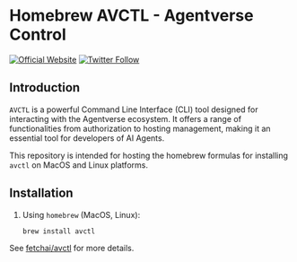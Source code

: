 # Homebrew AVCTL - Agentverse Control
[![Official Website](https://img.shields.io/badge/Official%20Website-fetch.ai-blue?style=flat&logo=world&logoColor=white)](https://fetch.ai) [![Twitter Follow](https://img.shields.io/twitter/follow/fetch_ai?style=social)](https://twitter.com/fetch_ai)

## Introduction
`AVCTL` is a powerful Command Line Interface (CLI) tool designed for interacting with the Agentverse ecosystem. It offers a range of functionalities from authorization to hosting management, making it an essential tool for developers of AI Agents.

This repository is intended for hosting the homebrew formulas for installing `avctl` on MacOS and Linux platforms.

## Installation

1. Using `homebrew` (MacOS, Linux):
   ```bash
   brew install avctl

See [fetchai/avctl](https://github.com/fetchai/avctl) for more details.
